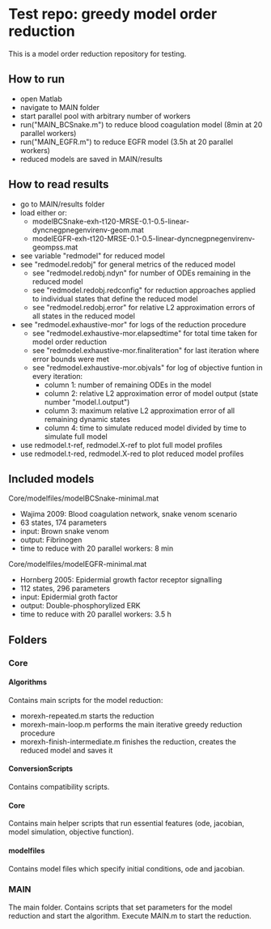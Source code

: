 # Test repo: greedy model order reduction

This is a model order reduction repository for testing.

## How to run

 - open Matlab
 - navigate to MAIN folder
 - start parallel pool with arbitrary number of workers
 - run("MAIN_BCSnake.m") to reduce blood coagulation model (8min at 20 parallel workers)
 - run("MAIN_EGFR.m") to reduce EGFR model (3.5h at 20 parallel workers)
 - reduced models are saved in MAIN/results

## How to read results

 - go to MAIN/results folder
 - load either or:
   - modelBCSnake-exh-t120-MRSE-0.1-0.5-linear-dyncnegpnegenvirenv-geom.mat
   - modelEGFR-exh-t120-MRSE-0.1-0.5-linear-dyncnegpnegenvirenv-geompss.mat
 - see variable "redmodel" for reduced model
 - see "redmodel.redobj" for general metrics of the reduced model
   - see "redmodel.redobj.ndyn" for number of ODEs remaining in the reduced model
   - see "redmodel.redobj.redconfig" for reduction approaches applied to individual states that define the reduced model
   - see "redmodel.redobj.error" for relative L2 approximation errors of all states in the reduced model
 - see "redmodel.exhaustive-mor" for logs of the reduction procedure
   - see "redmodel.exhaustive-mor.elapsedtime" for total time taken for model order reduction
   - see "redmodel.exhaustive-mor.finaliteration" for last iteration where error bounds were met
   - see "redmodel.exhaustive-mor.objvals" for log of objective funtion in every iteration:
     - column 1: number of remaining ODEs in the model
	 - column 2: relative L2 approximation error of model output (state number "model.I.output")
	 - column 3: maximum relative L2 approximation error of all remaining dynamic states
	 - column 4: time to simulate reduced model divided by time to simulate full model
 - use redmodel.t-ref, redmodel.X-ref to plot full model profiles
 - use redmodel.t-red, redmodel.X-red to plot reduced model profiles

## Included models

Core/modelfiles/modelBCSnake-minimal.mat
 - Wajima 2009: Blood coagulation network, snake venom scenario
 - 63 states, 174 parameters
 - input: Brown snake venom
 - output: Fibrinogen
 - time to reduce with 20 parallel workers: 8 min

Core/modelfiles/modelEGFR-minimal.mat
 - Hornberg 2005: Epidermial growth factor receptor signalling
 - 112 states, 296 parameters
 - input: Epidermial groth factor
 - output: Double-phosphorylized ERK
 - time to reduce with 20 parallel workers: 3.5 h

## Folders

### Core

#### Algorithms

Contains main scripts for the model reduction:
 - morexh-repeated.m starts the reduction
 - morexh-main-loop.m performs the main iterative greedy reduction procedure
 - morexh-finish-intermediate.m finishes the reduction, creates the reduced model and saves it

#### ConversionScripts

Contains compatibility scripts.

#### Core

Contains main helper scripts that run essential features (ode, jacobian, model simulation, objective function).

#### modelfiles

Contains model files which specify initial conditions, ode and jacobian.

### MAIN

The main folder. Contains scripts that set parameters for the model reduction and start the algorithm. Execute MAIN.m to start the reduction.
